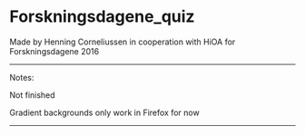 # Forskningsdagene_quiz
Made by Henning Corneliussen in cooperation with HiOA for Forskningsdagene 2016

****************
Notes:

Not finished

Gradient backgrounds only work in Firefox for now
*****************
